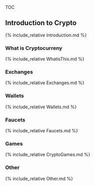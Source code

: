 TOC

## Introduction to Crypto

{% include_relative Introduction.md %}

### What is Cryptocurreny

{% include_relative WhatisThis.md %}

### Exchanges

{% include_relative Exchanges.md %}

### Wallets

{% include_relative Wallets.md %}

### Faucets

{% include_relative Faucets.md %}

### Games

{% include_relative CryptoGames.md %}

### Other

{% include_relative Other.md %}
